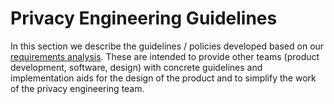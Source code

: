 # Privacy Engineering Guidelines

In this section we describe the guidelines / policies developed based on our [requirements analysis]({{'pe.case-study.requirements'|href}}). These are intended to provide other teams (product development, software, design) with concrete guidelines and implementation aids for the design of the product and to simplify the work of the privacy engineering team.
